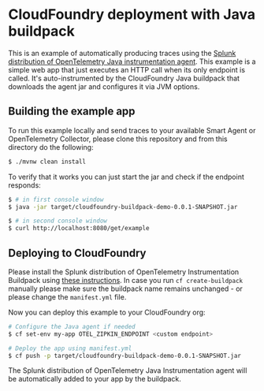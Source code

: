 # CloudFoundry deployment with Java buildpack

This is an example of automatically producing traces using the
[Splunk distribution of OpenTelemetry Java instrumentation agent](https://github.com/signalfx/splunk-otel-java).
This example is a simple web app that just executes an HTTP call when its only endpoint is called.
It's auto-instrumented by the CloudFoundry Java buildpack that downloads the agent jar and configures it via JVM options.

## Building the example app

To run this example locally and send traces to your available Smart Agent or OpenTelemetry Collector,
please clone this repository and from this directory do the following:

```sh
$ ./mvnw clean install
```

To verify that it works you can just start the jar and check if the endpoint responds:

```sh
$ # in first console window
$ java -jar target/cloudfoundry-buildpack-demo-0.0.1-SNAPSHOT.jar

$ # in second console window
$ curl http://localhost:8080/get/example
```

## Deploying to CloudFoundry

Please install the Splunk distribution of OpenTelemetry Instrumentation Buildpack using [these instructions](https://github.com/signalfx/splunk-otel-java/tree/master/deployments/cloudfoundry/buildpack/README.md).
In case you run `cf create-buildpack` manually please make sure the buildpack name remains unchanged - or please change the `manifest.yml` file.

Now you can deploy this example to your CloudFoundry org:

```sh
# Configure the Java agent if needed
$ cf set-env my-app OTEL_ZIPKIN_ENDPOINT <custom endpoint>

# Deploy the app using manifest.yml
$ cf push -p target/cloudfoundry-buildpack-demo-0.0.1-SNAPSHOT.jar
```

The Splunk distribution of OpenTelemetry Java Instrumentation agent will be automatically added to your app by the buildpack.
